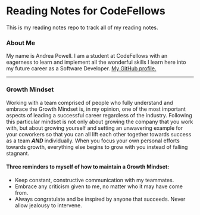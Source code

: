 # Reading Notes for CodeFellows

This is my reading notes repo to track all of my reading notes.

### About Me

My name is Andrea Powell. I am a student at CodeFellows with an eagerness to learn and implement all the wonderful skills I learn here into my future career as a Software Developer. [My GitHub profile.](https://github.com/Andreavpowell)

___________________________________________________________________________________

### Growth Mindset

Working with a team comprised of people who fully understand and embrace the Growth Mindset is, in my opinion, one of the most important aspects of leading a successful career regardless of the industry. Following this particular mindset is not only about growing the company that you work with, but about growing yourself and setting an unwavering example for your coworkers so that you can all lift each other together towards success as a team ***AND*** individually. When you focus your own personal efforts towards growth, everything else begins to grow with you instead of falling stagnant. 

#### Three reminders to myself of how to maintain a Growth Mindset:

- Keep constant, constructive communication with my teammates.
- Embrace any criticism given to me, no matter who it may have come from.
- Always congratulate and be inspired by anyone that succeeds. Never allow jealousy to intervene.


